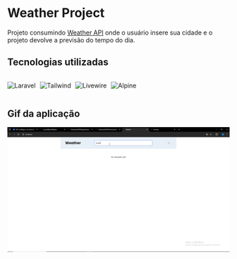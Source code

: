 # Weather Project

Projeto consumindo [Weather API](https://www.weatherapi.com/) onde o usuário insere sua cidade e o projeto devolve a previsão do tempo do dia.

## Tecnologias utilizadas

<div style="display: inline-flex; gap: 10px;">	

![Laravel](https://img.shields.io/badge/laravel-%23FF2D20.svg?style=for-the-badge&logo=laravel&logoColor=white)

![Tailwind](https://img.shields.io/badge/tailwindcss-%2338B2AC.svg?style=for-the-badge&logo=tailwind-css&logoColor=white)

![Livewire](https://img.shields.io/badge/livewire-%23fb70a9.svg?style=for-the-badge&logo=livewire&logoColor=white)

![Alpine](https://img.shields.io/badge/alpine-%232D323E.svg?style=for-the-badge&logo=alpine.js&logoColor=white)

</div>

## Gif da aplicação
<img src="./gif.gif" width="1920"/>




